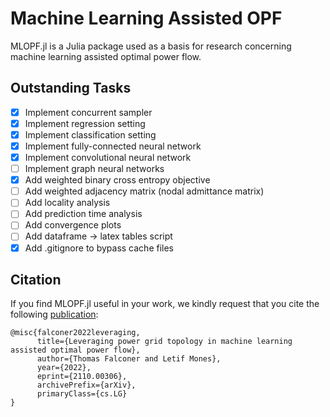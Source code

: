 # Machine Learning Assisted OPF
MLOPF.jl is a Julia package used as a basis for research concerning machine learning assisted optimal power flow. 
## Outstanding Tasks
- [x] Implement concurrent sampler
- [x] Implement regression setting
- [x] Implement classification setting
- [x] Implement fully-connected neural network
- [x] Implement convolutional neural network
- [ ] Implement graph neural networks
- [x] Add weighted binary cross entropy objective
- [ ] Add weighted adjacency matrix (nodal admittance matrix)
- [ ] Add locality analysis
- [ ] Add prediction time analysis
- [ ] Add convergence plots
- [ ] Add dataframe -> latex tables script
- [x] Add .gitignore to bypass cache files

## Citation
If you find MLOPF.jl useful in your work, we kindly request that you cite the following [publication](https://arxiv.org/abs/2110.00306):
```
@misc{falconer2022leveraging,
      title={Leveraging power grid topology in machine learning assisted optimal power flow}, 
      author={Thomas Falconer and Letif Mones},
      year={2022},
      eprint={2110.00306},
      archivePrefix={arXiv},
      primaryClass={cs.LG}
}
```